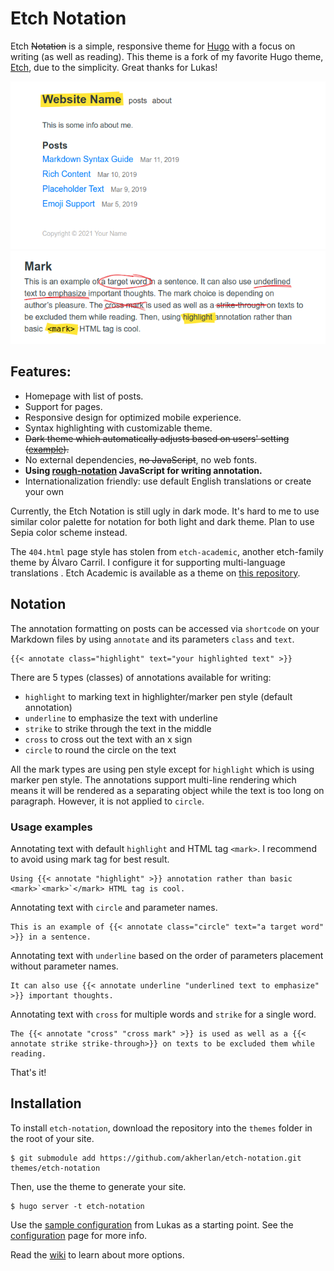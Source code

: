 # Etch Notation

Etch ~~Notation~~ is a simple, responsive theme for [Hugo](https://gohugo.io) with a focus on writing (as well as reading). This theme is a fork of my favorite Hugo theme, [Etch](https://lukasjoswiak.github.io/etch/), due to the simplicity. Great thanks for Lukas!

<img src="https://raw.githubusercontent.com/akherlan/etch-notation/master/images/screenshot_notation.png" alt="screenshot" width="545px">

<img src="https://raw.githubusercontent.com/akherlan/etch-notation/master/images/screenshot_mark.png" alt="screenshot" width="545px">

## Features:

* Homepage with list of posts.
* Support for pages.
* Responsive design for optimized mobile experience.
* Syntax highlighting with customizable theme.
* ~~Dark theme which automatically adjusts based on users' setting ([example](https://github.com/LukasJoswiak/etch/wiki/Dark-mode)).~~
* No external dependencies, ~~no JavaScript~~, no web fonts.
* **Using [rough-notation](https://github.com/rough-stuff/rough-notation) JavaScript for writing annotation.**
* Internationalization friendly: use default English translations or create your own

Currently, the Etch Notation is still ugly in dark mode. It's hard to me to use similar color palette for notation for both light and dark theme. Plan to use Sepia color scheme instead.

The `404.html` page style has stolen from `etch-academic`, another etch-family theme by Álvaro Carril. I configure it for supporting multi-language translations . Etch Academic is available as a theme on [this repository](https://github.com/acarril/etch-academic/).

## Notation

The annotation formatting on posts can be accessed via `shortcode` on your Markdown files by using 	`annotate` and its parameters `class` and `text`.

```
{{< annotate class="highlight" text="your highlighted text" >}}
```

There are 5 types (classes) of annotations available for writing:

* `highlight` to marking text in highlighter/marker pen style (default annotation)
* `underline` to emphasize the text with underline
* `strike` to strike through the text in the middle
* `cross` to cross out the text with an x sign
* `circle` to round the circle on the text

All the mark types are using pen style except for `highlight` which is using marker pen style. The annotations support multi-line rendering which means it will be rendered as a separating object while the text is too long on paragraph. However, it is not applied to `circle`.

### Usage examples

Annotating text with default `highlight` and HTML tag `<mark>`. I recommend to avoid using mark tag for best result.

```
Using {{< annotate "highlight" >}} annotation rather than basic <mark>`<mark>`</mark> HTML tag is cool.
```

Annotating text with `circle` and parameter names.

```
This is an example of {{< annotate class="circle" text="a target word" >}} in a sentence.
```

Annotating text with `underline` based on the order of parameters placement without parameter names.

```
It can also use {{< annotate underline "underlined text to emphasize" >}} important thoughts.
```

Annotating text with `cross` for multiple words and `strike` for a single word.

```
The {{< annotate "cross" "cross mark" >}} is used as well as a {{< annotate strike strike-through>}} on texts to be excluded them while reading.
```

That's it!

## Installation

To install `etch-notation`, download the repository into the `themes` folder in the root of your site.

```
$ git submodule add https://github.com/akherlan/etch-notation.git themes/etch-notation
```

Then, use the theme to generate your site.

```
$ hugo server -t etch-notation
```

Use the [sample configuration](https://github.com/LukasJoswiak/etch/wiki/Configuration#sample-configuration) from Lukas as a starting point. See the [configuration](https://github.com/LukasJoswiak/etch/wiki/Configuration) page for more info.

Read the [wiki](https://github.com/LukasJoswiak/etch/wiki) to learn about more options.
